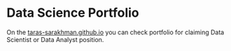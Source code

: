 # Data Science Portfolio
On the [taras-sarakhman.github.io](https://taras-sarakhman.github.io/) you can check portfolio for claiming Data Scientist or Data Analyst position.
